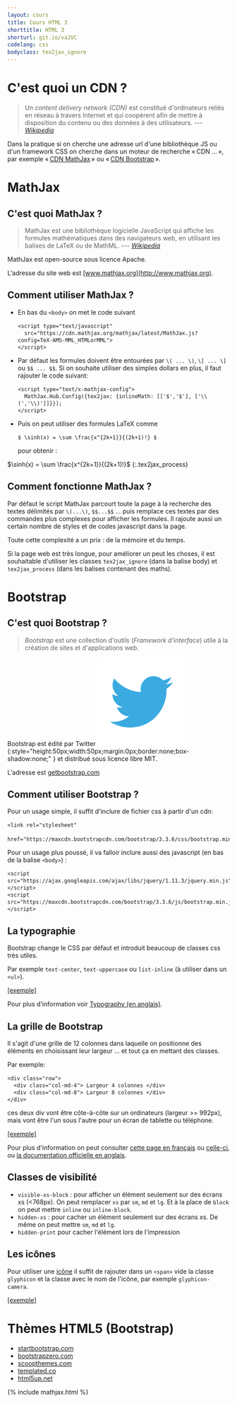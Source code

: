```yaml
---
layout: cours
title: Cours HTML 3
shorttitle: HTML 3
shorturl: git.io/vaJVC
codelang: css
bodyclass: tex2jax_ignore
---
```



# C'est quoi un CDN ?

> Un _content delivery network (CDN)_ est constitué d'ordinateurs reliés en réseau à travers Internet et qui coopèrent afin de mettre à disposition du contenu ou des données à des utilisateurs.
> --- <cite>[Wikipedia](https://fr.wikipedia.org/wiki/Content_delivery_network)</cite>

Dans la pratique si on cherche une adresse url d'une bibliothèque JS ou d'un framework CSS on cherche dans un moteur de recherche « CDN ... », par exemple « [CDN MathJax](https://www.google.fr/search?q=CDN+MathJax) » ou « [CDN Bootstrap](https://www.google.fr/search?q=CDN+Bootstrap) ».

# MathJax

## C'est quoi MathJax ?

> MathJax est une bibliothèque logicielle JavaScript qui affiche les formules mathématiques dans des navigateurs web, en utilisant les balises de LaTeX ou de MathML.
> --- <cite>[Wikipedia](https://fr.wikipedia.org/wiki/MathJax)</cite>

MathJax est open-source sous licence Apache.

L'adresse du site web est [www.mathjax.org](http://www.mathjax.org).

## Comment utiliser MathJax ?

* En bas du `<body>` on met le code suivant

  ~~~~~~~
  <script type="text/javascript"
    src="https://cdn.mathjax.org/mathjax/latest/MathJax.js?config=TeX-AMS-MML_HTMLorMML">
  </script>
  ~~~~~~~

* Par défaut les formules doivent être entourées par `\( ... \)`, `\[ ... \]` ou `$$ ... $$`. Si on souhaite utiliser des simples dollars en plus, il faut rajouter le code suivant:

  ~~~~~~~
  <script type="text/x-mathjax-config">
    MathJax.Hub.Config({tex2jax: {inlineMath: [['$','$'], ['\\(','\\)']]}});
  </script>
  ~~~~~~~

* Puis on peut utiliser des formules LaTeX comme

  ~~~~~~~
  $ \sinh(x) = \sum \frac{x^{2k+1}}{(2k+1)!} $
  ~~~~~~~

  pour obtenir :

$\sinh(x) = \sum \frac{x^{2k+1}}{(2k+1)!}$
{:.tex2jax_process}

## Comment fonctionne MathJax ?

Par défaut le script MathJax parcourt toute la page à la recherche des textes délimités par `\(...\)`, `$$...$$` ... puis remplace ces textes par des commandes plus complexes pour afficher les formules. Il rajoute aussi un certain nombre de styles et de codes javascript dans la page.

Toute cette complexité a un prix : de la mémoire et du temps.

Si la page web est très longue, pour améliorer un peut les choses, il est souhaitable d'utiliser les classes `tex2jax_ignore` (dans la balise body) et `tex2jax_process` (dans les balises contenant des maths).

# Bootstrap

## C'est quoi Bootstrap ?

> _Bootstrap_ est une collection d'outils (_Framework d'interface_) utile à la création de sites et d'applications web.

Bootstrap est édité par Twitter ![Logo Twitter](assets/images/html3/twitter_logo.svg){:style="height:50px;width:50px;margin:0px;border:none;box-shadow:none;" }
et distribué sous licence libre MIT.

L'adresse est [getbootstrap.com](http://getbootstrap.com/)

## Comment utiliser Bootstrap ?

Pour un usage simple, il suffit d'inclure de fichier css à partir d'un cdn:

~~~~~~~
<link rel="stylesheet"
  href="https://maxcdn.bootstrapcdn.com/bootstrap/3.3.6/css/bootstrap.min.css">
~~~~~~~

Pour un usage plus poussé, il va falloir inclure aussi des javascript (en bas de la balise `<body>`) :

~~~~~~~
<script src="https://ajax.googleapis.com/ajax/libs/jquery/1.11.3/jquery.min.js"></script>
<script src="https://maxcdn.bootstrapcdn.com/bootstrap/3.3.6/js/bootstrap.min.js"></script>
~~~~~~~

## La typographie

Bootstrap change le CSS par défaut et introduit beaucoup de classes css très utiles.

Par exemple `text-center`, `text-uppercase`
ou `list-inline` (à utiliser dans un `<ul>`).

[[exemple]](http://codepen.io/ktzanev/pen/qEvyyX?editors=100)

Pour plus d'information voir [Typography (en anglais)](http://getbootstrap.com/css/#type).

## La grille de Bootstrap

Il s'agit d'une grille de 12 colonnes dans laquelle on positionne des éléments en choisissant leur largeur ... et tout ça en mettant des classes.

Par exemple:

~~~~~~~
<div class="row">
  <div class="col-md-4"> Largeur 4 colonnes </div>
  <div class="col-md-8"> Largeur 8 colonnes </div>
</div>
~~~~~~~

ces deux div vont être côte-à-côte sur un ordinateurs (largeur >= 992px), mais vont être l'un sous l'autre pour un écran de tablette ou téléphone.

[[exemple]](http://codepen.io/ktzanev/pen/ZYPjOz?editors=110)

Pour plus d'information on peut consulter [cette page en français](http://creersonsiteweb.net/page-bootstrap-grille) ou [celle-ci](http://openclassrooms.com/courses/prenez-en-main-bootstrap/une-grille), ou [la documentation officielle en anglais](http://getbootstrap.com/css/#grid-options).

## Classes de visibilité

* `visible-xs-block` : pour afficher un élément seulement sur des écrans xs (<768px). On peut remplacer `xs` par `sm`, `md` et `lg`. Et à la place de `block` on peut mettre `inline` ou `inline-block`.
* `hidden-xs` : pour cacher un élément seulement sur des écrans xs. De même on peut mettre `sm`, `md` et `lg`.
* `hidden-print` pour cacher l'élément lors de l'impression

## Les icônes

Pour utiliser une [icône](http://getbootstrap.com/components/#glyphicons) il suffit de rajouter dans un `<span>` vide la classe `glyphicon` et la classe avec le nom de l'icône, par exemple `glyphicon-camera`.

[[exemple]](http://codepen.io/ktzanev/pen/YPgjpr?editors=110)

# Thèmes HTML5 (Bootstrap)

* [startbootstrap.com](http://startbootstrap.com/)
* [bootstrapzero.com](http://bootstrapzero.com/)
* [scoopthemes.com](http://www.scoopthemes.com/)
* [templated.co](http://templated.co/)
* [html5up.net](http://html5up.net/)

{% include mathjax.html %}
